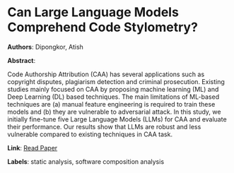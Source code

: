 # Can Large Language Models Comprehend Code Stylometry?

**Authors**: Dipongkor, Atish

**Abstract**:

Code Authorship Attribution (CAA) has several applications such as copyright disputes, plagiarism detection and criminal prosecution. Existing studies mainly focused on CAA by proposing machine learning (ML) and Deep Learning (DL) based techniques. The main limitations of ML-based techniques are (a) manual feature engineering is required to train these models and (b) they are vulnerable to adversarial attack. In this study, we initially fine-tune five Large Language Models (LLMs) for CAA and evaluate their performance. Our results show that LLMs are robust and less vulnerable compared to existing techniques in CAA task.

**Link**: [Read Paper](https://doi.org/10.1145/3691620.3695370)

**Labels**: static analysis, software composition analysis

